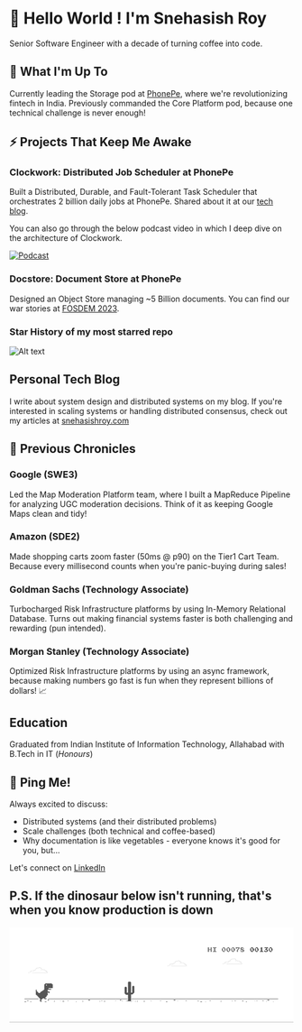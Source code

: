 # 🚀 Hello World ! I'm Snehasish Roy

Senior Software Engineer with a decade of turning coffee into code.

## 🎯 What I'm Up To
Currently leading the Storage pod at [PhonePe](https://www.phonepe.com/), where we're revolutionizing fintech in India. Previously commanded the Core Platform pod, because one technical challenge is never enough!

## ⚡ Projects That Keep Me Awake

### Clockwork: Distributed Job Scheduler at PhonePe
Built a Distributed, Durable, and Fault-Tolerant Task Scheduler that orchestrates 2 billion daily jobs at PhonePe. Shared about it at our [tech blog](https://tech.phonepe.com/clockwork-the-backbone-of-phonepes-2-billion-daily-jobs).

You can also go through the below podcast video in which I deep dive on the architecture of Clockwork.

[![Podcast](https://img.youtube.com/vi/sNrpve8X1-o/0.jpg)](https://www.youtube.com/watch?v=sNrpve8X1-o)


### Docstore: Document Store at PhonePe
Designed an Object Store managing ~5 Billion documents. You can find our war stories at [FOSDEM 2023](https://archive.fosdem.org/2023/schedule/event/sds_lessons_learnt_glusterfs/).

### Star History of my most starred repo
![Alt text](https://api.star-history.com/svg?repos=snehasishroy/leetcode-companywise-interview-questions)

## Personal Tech Blog
I write about system design and distributed systems on my blog. If you're interested in scaling systems or handling distributed consensus, check out my articles at [snehasishroy.com](https://snehasishroy.com)

## 💼 Previous Chronicles

### Google (SWE3)
Led the Map Moderation Platform team, where I built a MapReduce Pipeline for analyzing UGC moderation decisions. Think of it as keeping Google Maps clean and tidy!

### Amazon (SDE2)
Made shopping carts zoom faster (50ms @ p90) on the Tier1 Cart Team. Because every millisecond counts when you're panic-buying during sales!

### Goldman Sachs (Technology Associate)
Turbocharged Risk Infrastructure platforms by using In-Memory Relational Database. Turns out making financial systems faster is both challenging and rewarding (pun intended).

### Morgan Stanley (Technology Associate)
Optimized Risk Infrastructure platforms by using an async framework, because making numbers go fast is fun when they represent billions of dollars! 📈

## Education
Graduated from Indian Institute of Information Technology, Allahabad with B.Tech in IT (_Honours_) 

## 🤝 Ping Me!
Always excited to discuss:
- Distributed systems (and their distributed problems)
- Scale challenges (both technical and coffee-based)
- Why documentation is like vegetables - everyone knows it's good for you, but...

Let's connect on [LinkedIn](https://linkedin.com/in/snehasishroy)

## P.S. If the dinosaur below isn't running, that's when you know production is down
![Coding Dino](https://github.com/snehasishroy/snehasishroy/blob/main/dino.gif)

